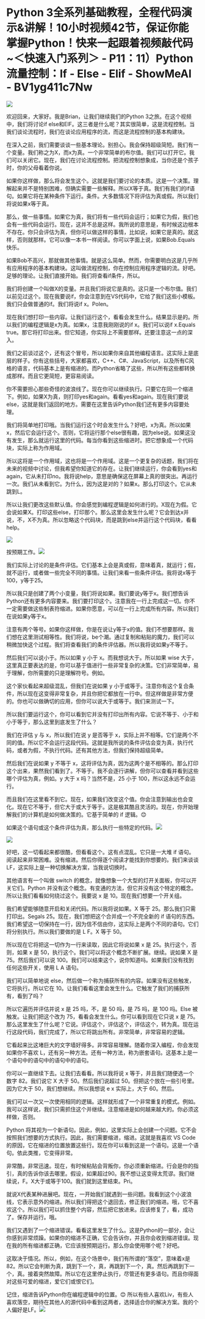 # Python 3全系列基础教程，全程代码演示&讲解！10小时视频42节，保证你能掌握Python！快来一起跟着视频敲代码~＜快速入门系列＞ - P11：11）Python流量控制：If - Else - Elif - ShowMeAI - BV1yg411c7Nw

![](img/2a40144e853e0fb381a136e2639194ad_0.png)

欢迎回来，大家好。我是Brian，让我们继续我们的Python 3之旅。在这个视频中，我们将讨论if else和ElF。这三者是什么呢？其实很简单，这是流程控制。当我们谈论流程时，我们在谈论应用程序的流，而这是流程控制的基本构建块。

在深入之前，我们需要谈谈一些基本理论。别担心。我会保持超级简短。我们有一个变量。我们称之为X，而x为真。一个非常简单的布尔值。我们可以打开它。我们可以关闭它。现在，我们在讨论流程控制。把流程控制想象成，当你还是个孩子时，你的父母看着你说。

如果你这样做，那么将会发生这个。这就是我们要讨论的本质。这是一个决策。理解起来并不是特别困难，但确实需要一些解释。所以X等于真。我们有我们的if语句。如果它将在某种条件下运行。条件。大多数情况下将评估为真或假。所以我们将说如果x等于真。

那么，做一些事情。如果它为真，我们将有一些代码会运行；如果它为假，我们也会有一些代码会运行。现在，这并不总是这样。我所说的意思是，有时候这边根本不存在。你只会评估为真，但你可以做这样的事情，比如说，如果它是真的。就这样，否则就那样。它可以像一本书一样阅读。你可以字面上说，如果Bob.Equals快乐。

如果Bob不高兴，那就做其他事情。就是这么简单。然而，你需要明白这是几乎所有应用程序的基本构建块。这叫做流程控制，你在控制应用程序逻辑的流。好吧。足够的理论。让我们直接开始。我们将查看if条件，所以。

我们将创建一个叫做X的变量。并且我们将说它是真的。这只是一个布尔值。我们以前见过这个。现在我要说if，你会注意到在VS代码中，它给了我们这些小模板。我们只会做普通的if。我们将说if x。Polen。

现在我们想打印一些内容。让我们运行这个，看看会发生什么。结果显示是的。所以我们的编程逻辑是x为真。如果x，注意我刚刚说的if x。我们可以说if x.Equals true。那它将打印出来。但它知道，你实际上不需要那样。还要注意这一点的深入。

我们之前谈过这个，还有这个冒号，所以如果你来自其他编程语言。这实际上是底层的样子。你有这些括号，大家都喜欢，C++、C#、JavaScript，以及所有C风格的语言，代码基本上是有缩进的。而Python省略了这些，所以所有这些都转换成那样。而且它更简短，更容易阅读。

你不需要担心那些奇怪的波浪线了。现在你可以继续执行。只要它在同一个缩进下。例如，如果X为真，则打印yes和again。看看yes和again。现在我们要说else，这就是我们返回的地方。需要在这里告诉Python我们还有更多内容要处理。

我们将简单地打印哦。当我们运行这个时会发生什么？好吧，x为真。所以如果x，然后它会运行这个。否则，它将运行那个else很有趣，因为else说。如果这没有发生，那么就运行这里的代码。每当你看到这些缩进时。把它想象成一个代码块，实际上称为作用域。

所以这将是一个作用域，这也将是一个作用域。这是一个更复杂的话题，我们将在未来的视频中讨论，但我希望你知道它的存在。让我们继续运行，你会看到yes和again，它从未打印no。我将说help，意思是确保这在屏幕上真的很突出。再运行一次。我们从未看到它。为什么，因为这是对的？如果x。那么打印这个。它从未跳到L。

所以让我们更改这些默认值。你会感觉到编程逻辑是如何进行的。X现在为假。它会说如果X。打印这些else，打印那个。那么这里会发生什么呢？它会到达x并说，不，X不为真。所以忽略这个代码块，而是跳到else并运行这个代码块，看看help。

![](img/2a40144e853e0fb381a136e2639194ad_2.png)

按预期工作。![](img/2a40144e853e0fb381a136e2639194ad_4.png)

我们实际上讨论的是条件评估。它们基本上会是真或假，意味着真，就运行；假，就不运行，或者做一些完全不同的事情。让我们来看一些条件评估。我将说x等于100，y等于25。

所以我只是创建了两个小变量，我们将说如果。我们要说y等于x。我们想告诉Python还有更多内容要来。我们要打印这个。注意我在一行上完成这一切。你不一定需要做这些制表符缩进。如果你愿意，可以在一行上完成所有内容。所以我们在说如果y等于x。

注意有两个等号。如果你这样做，你是在说让y等于x的值。我们不想要那样。我们想在这里测试相等性。我们将说，be个潮。通过复制和粘贴的魔力，我们可以稍微加快这个过程。我们将查看我们的条件评估器。所以我将说如果y不等于。

然后我们可以说小于。所以如果 y 小于 x。而我想说大于。所以如果 wise 大于，这里真正要表达的是，你可以基于值进行一些非常复杂的决策。它们非常简单，易于理解，你所需要的只是理解符号。例如。

这个家伙看起来超级混乱，但我们在说如果 y 小于或等于。注意你有这个复合条件，所以现在这变得非常复杂，并且你把它都放在一行中。但这样做是非常方便的。你也可以做确切的应用，但你可以说大于或等于。我们来测试一下。

所以我们要运行这个，你可以看到它并没有打印出所有内容。它说不等于、小于和小于等于，那么这里到底发生了什么？

我们在评估 y 与 x，所以我们在说 y 是否等于 x，实际上并不相等。它们是两个不同的值。所以它不会运行这段代码。这就是我所说的条件评估会变为真，执行代码，或者为假，不执行代码。还有其他方法，但我们保持超级简单。

然后我们在说如果 y 不等于 x，这将评估为真，因为这两个是不相等的。那么打印这个出来，果然我们看到了。不等于。我不会逐行讲解，但你可以查看并看到这些哪个评估为真，例如。y 大于 x 吗？当然不是，25 小于 100，所以这永远不会运行。

而且我们在这里看不到它。现在，如果我们改变这个值。你会注意到输出也会变化。现在它不等于，但它大于或大于等于。这是极其酷且灵活的。现在，你开始理解我们的计算机是如何做决策的。它基于简单的 if 逻辑。😊

如果这个语句或这个条件评估为真，那么执行一些特定的代码。![](img/2a40144e853e0fb381a136e2639194ad_6.png)

![](img/2a40144e853e0fb381a136e2639194ad_7.png)

好吧，这一切看起来都很酷，但看看这个。这有点混乱。它只是一大堆 if 语句。阅读起来非常困难。没有缩进。然后你得逐个阅读才能找到你想要的。我们来谈谈 LF，这实际上是一种切换解决方案，当我说切换时。

其他语言有一个叫做 switch 的概念，就像想象一个大型的灯开关面板，你可以开关它们。Python 并没有这个概念。有变通的方法，但它并没有这个特定的概念。所以让我们看看如何绕过这个。我要说 x 是 10。现在我们想要一个开关组。

我们希望能够随意开启和关闭代码。所以我将说如果。X 等于 25。那么我们只需打印出。Segals 25。现在，我们想把这个合并成一个不完全新的 if 语句的东西。我们希望这一切保持在一行，因为信不信由你，这实际上是两个不同的语句。它们将分别执行。所以我们要做的是 L F。X 等于 50。

所以现在它将把这一切作为一行来读取，因此它将说如果 x 是 25。执行这个，否则，如果 x 是 50，执行这个。我们可以将这个概念不断扩展。继续。说如果 X 是 75。然后我们可以说 100。我们可以结束这个，说你知道吗。如果我们没有找到任何这些开关，使用 L A 语句。

我们可以简单地说 else，然后做一个称为捕获所有的内容。如果没有这些触发，它将执行。所以它在 10。让我们看看这里会发生什么。它触发了我们的捕获所有，看到了吗？

所以它遍历并评估并说 x 是 25 吗，不，是 50 吗，是 75 吗，是 100 吗。Else 被触发。让我们把这个改为 75，看看会发生什么。你可以看到现在它只说 x 是 75。那么这里发生了什么呢？它说。评估这个，评估这个，评估这个，转为真。现在运行这段代码，我们完成了，所以它将跳出所有。非常简单，非常容易的逻辑。

它看起来比这堵巨大的文字墙好得多。非常容易理解。随着你深入编程，你会发现如果你不喜欢 L，还有另一种方法。还有一种方法，称为嵌套语句。这基本上是一个语句中的语句中的语句中的语句。

你可以一直继续下去。让我们去看看。所以我将说 x 等于，并且我们随便选一个数字 82。我们说它 X 大于 50。然后我们说超过 50。但把这个放在一些引号里。因为它大于 50，我们想继续。所以我想说 e x 实际上，大于 60。然后。

我们可以一次又一次使用相同的逻辑。这样就形成了一个非常重复的模式。例如。我可以这样说，我们只需抓住这个并继续。注意缩进是如何越来越大的。你必须这样做，否则。

Python 将其视为一个新语句。因此，例如，这里实际上会创建一个问题。它不会按照我们想要的方式执行。因此，我们需要缩进，缩进。这就是我喜欢 VS Code 的原因，它在缩进的位置放置这些行。现在你可以看到这是一个语句。这是一个语句。依此类推，它变得非常。

非常酷，非常迅速。现在，有时候粘贴会背叛你，你必须重新缩进。行会是你的指引，真的告诉你该去哪里。假设，如果超过90。我不想让这变得太荒谬。我们继续说，F。X大于或等于100。我们就到这里结束。Pri。

就说X代表某种进展吧。现在，一开始我们就遇到一些问题。我看到这个小波浪线，它表示意外的缩进。所以我们得把这个退回去，修正我们的缩进。哦，它不喜欢这个。所以我们可以抓住整个内容，然后把它放进来。应该修复了，看，成功了。保存并运行。哦。

我们又遇到了一个缩进错误。看看这里发生了什么。这是Python的一部分，会让你感到非常烦躁。如果你的缩进不正确，它会告诉你，并且你会收到缩进错误。现在我的所有缩进都正确，它应该按预期运行。那么你会使用哪个呢？好吧。

这取决于情况。所以，例如，在这个场景中，我们有所谓的“落空”，意味着x是82。所以它会判断为真，跳到下一个，真，再跳到下一个，真。然后再跳到下一个，真。接着突然故障。所以它在这里停止执行，尽管还有更多语句。而且你得面对这些可爱的缩进，爱它们或恨它们。

记住，缩进告诉Python你在编程逻辑中的位置。😊 所以有些人喜欢Liv，有些人喜欢落空，期待在其他人的源代码中看到这两者，选择适合你的解决方案。我的个人偏好是LF。![](img/2a40144e853e0fb381a136e2639194ad_9.png)
